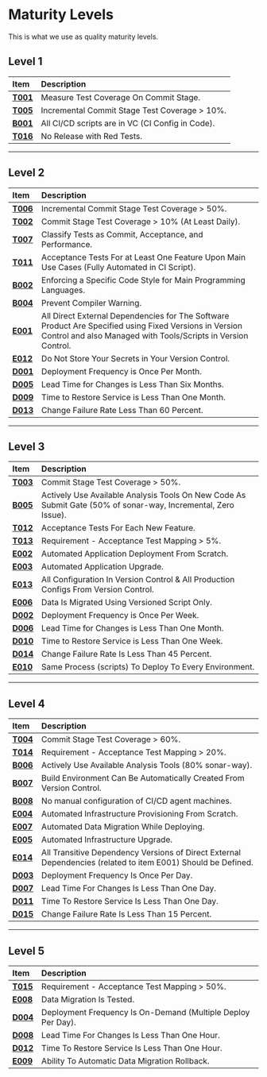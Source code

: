 # Maturity Levels
This is what we use as quality maturity levels.

## Level 1

| **Item**          | **Description** |
| :--                | :--             |
| **[T001](catalog/test/T001)** | Measure Test Coverage On Commit Stage. |
| **[T005](catalog/test/T005)** | Incremental Commit Stage Test Coverage > 10%. |
| **[B001](catalog/build_ci/B001)** | All CI/CD scripts are in VC (CI Config in Code). |
| **[T016](catalog/test/T016)** | No Release with Red Tests. |

---

## Level 2

| **Item**          | **Description** |
| :--                | :--             |
| **[T006](catalog/test/T006)** | Incremental Commit Stage Test Coverage > 50%. |
| **[T002](catalog/test/T002)** | Commit Stage Test Coverage > 10% (At Least Daily). |
| **[T007](catalog/test/T007)** | Classify Tests as Commit, Acceptance, and Performance. |
| **[T011](catalog/test/T011)** | Acceptance Tests For at Least One Feature Upon Main Use Cases (Fully Automated in CI Script). |
| **[B002](catalog/build_ci/B002)** | Enforcing a Specific Code Style for Main Programming Languages. |
| **[B004](catalog/build_ci/B004)** | Prevent Compiler Warning. |
| **[E001](catalog/environment/E001)** | All Direct External Dependencies for The Software Product Are Specified using Fixed Versions in Version Control and also Managed with Tools/Scripts in Version Control. |
| **[E012](catalog/environment/E012)** | Do Not Store Your Secrets in Your Version Control. |
| **[D001](catalog/delivery/D001)** |Deployment Frequency is Once Per Month. |
| **[D005](catalog/delivery/D005)** | Lead Time for Changes is Less Than Six Months. |
| **[D009](catalog/delivery/D009)** | Time to Restore Service is Less Than One Month. |
| **[D013](catalog/delivery/D013)** | Change Failure Rate Less Than 60 Percent. |

---

## Level 3

| **Item**          | **Description** |
| :--                | :--             |
| **[T003](catalog/test/T003)** | Commit Stage Test Coverage > 50%. |
| **[B005](catalog/build_ci/B005)** | Actively Use Available Analysis Tools On New Code As Submit Gate (50% of sonar-way, Incremental, Zero Issue). |
| **[T012](catalog/test/T012)** | Acceptance Tests For Each New Feature. |
| **[T013](catalog/test/T013)** | Requirement - Acceptance Test Mapping > 5%. |
| **[E002](catalog/environment/E002)** | Automated Application Deployment From Scratch. |
| **[E003](catalog/environment/E003)** | Automated Application Upgrade. |
| **[E013](catalog/environment/E013)** | All Configuration In Version Control & All Production Configs From Version Control. |
| **[E006](catalog/environment/E006)** | Data Is Migrated Using Versioned Script Only. |
| **[D002](catalog/delivery/D002)** | Deployment Frequency is Once Per Week. |
| **[D006](catalog/delivery/D006)** | Lead Time for Changes is Less Than One Month. |
| **[D010](catalog/delivery/D010)** | Time to Restore Service is Less Than One Week. |
| **[D014](catalog/delivery/D014)** | Change Failure Rate Is Less Than 45 Percent. |
| **[E010](catalog/environment/E010)** | Same Process (scripts) To Deploy To Every Environment. |

---

## Level 4

| **Item**          | **Description** |
| :--                | :--             |
| **[T004](catalog/test/T004)** | Commit Stage Test Coverage > 60%. |
| **[T014](catalog/test/T014)** | Requirement - Acceptance Test Mapping > 20%. |
| **[B006](catalog/build_ci/B006)** | Actively Use Available Analysis Tools (80% sonar-way). |
| **[B007](catalog/build_ci/B007)** | Build Environment Can Be Automatically Created From Version Control. |
| **[B008](catalog/build_ci/B008)** | No manual configuration of CI/CD agent machines. |
| **[E004](catalog/environment/E004)** | Automated Infrastructure Provisioning From Scratch. |
| **[E007](catalog/environment/E007)** | Automated Data Migration While Deploying. |
| **[E005](catalog/environment/E005)** | Automated Infrastructure Upgrade. |
| **[E014](catalog/environment/E014)** | All Transitive Dependency Versions of Direct External Dependencies (related to item E001) Should be Defined. |
| **[D003](catalog/delivery/D003)** | Deployment Frequency Is Once Per Day. |
| **[D007](catalog/delivery/D007)** | Lead Time For Changes Is Less Than One Day. |
| **[D011](catalog/delivery/D011)** | Time To Restore Service Is Less Than One Day. |
| **[D015](catalog/delivery/D015)** | Change Failure Rate Is Less Than 15 Percent. |

---

## Level 5

| **Item**          | **Description** |
| :--               | :--             |
| **[T015](catalog/test/T015)** | Requirement - Acceptance Test Mapping > 50%. |
| **[E008](catalog/environment/E008)** | Data Migration Is Tested. |
| **[D004](catalog/delivery/D004)** | Deployment Frequency Is On-Demand (Multiple Deploy Per Day). |
| **[D008](catalog/delivery/D008)** | Lead Time For Changes Is Less Than One Hour. |
| **[D012](catalog/delivery/D012)** | Time To Restore Service Is Less Than One Hour. |
| **[E009](catalog/environment/E009)** | Ability To Automatic Data Migration Rollback. |

